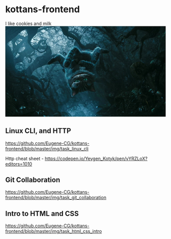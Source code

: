 # kottans-frontend
I like cookies and milk
![Cheshire Cat](https://github.com/Eugene-CG/kottans-frontend/blob/master/img/cheshire.jpg)

## Linux CLI, and HTTP

https://github.com/Eugene-CG/kottans-frontend/blob/master/img/task_linux_cli

Http cheat sheet - https://codepen.io/Yevgen_Kotyk/pen/vYRZLoX?editors=1010

## Git Collaboration
https://github.com/Eugene-CG/kottans-frontend/blob/master/img/task_git_collaboration

## Intro to HTML and CSS
https://github.com/Eugene-CG/kottans-frontend/blob/master/img/task_html_css_intro
